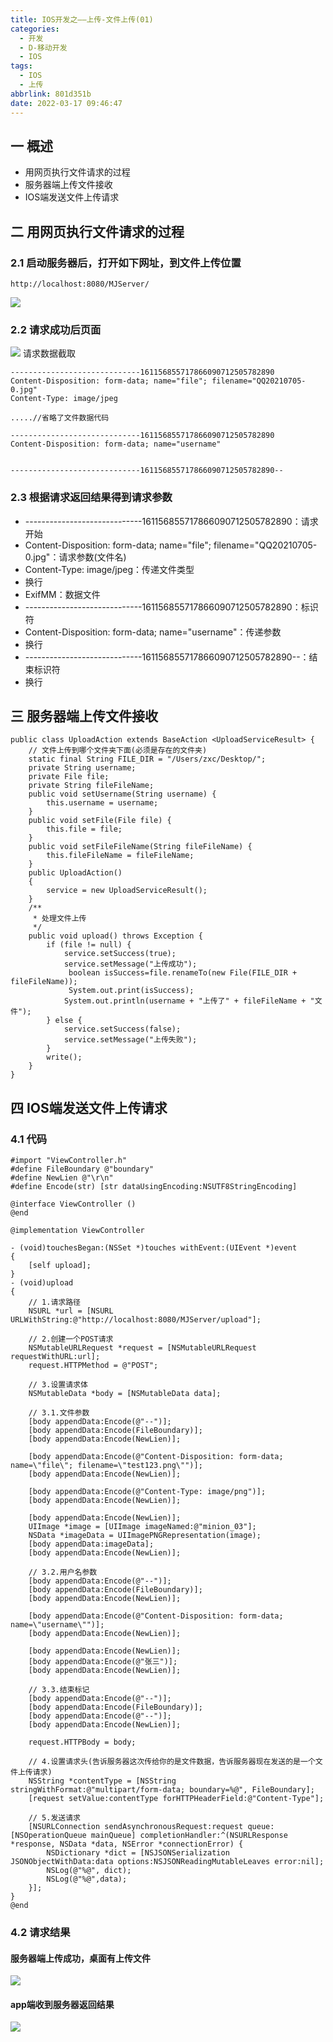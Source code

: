 ```yaml
---
title: IOS开发之——上传-文件上传(01)
categories:
  - 开发
  - D-移动开发
  - IOS
tags:
  - IOS
  - 上传
abbrlink: 801d351b
date: 2022-03-17 09:46:47
---
```

## 一 概述

* 用网页执行文件请求的过程
* 服务器端上传文件接收
* IOS端发送文件上传请求

<!--more-->

## 二 用网页执行文件请求的过程

### 2.1 启动服务器后，打开如下网址，到文件上传位置

```
http://localhost:8080/MJServer/
```

![][1]

### 2.2 请求成功后页面
![][2]
请求数据截取

```
-----------------------------161156855717866090712505782890
Content-Disposition: form-data; name="file"; filename="QQ20210705-0.jpg"
Content-Type: image/jpeg
	
.....//省略了文件数据代码

-----------------------------161156855717866090712505782890
Content-Disposition: form-data; name="username"


-----------------------------161156855717866090712505782890--

```

### 2.3 根据请求返回结果得到请求参数

* -----------------------------161156855717866090712505782890：请求开始
* Content-Disposition: form-data; name="file"; filename="QQ20210705-0.jpg"：请求参数(文件名)
* Content-Type: image/jpeg：传递文件类型
* 换行
* ExifMM：数据文件
* -----------------------------161156855717866090712505782890：标识符
* Content-Disposition: form-data; name="username"：传递参数
* 换行
* -----------------------------161156855717866090712505782890--：结束标识符
* 换行

## 三 服务器端上传文件接收

```
public class UploadAction extends BaseAction <UploadServiceResult> {
	// 文件上传到哪个文件夹下面(必须是存在的文件夹)
	static final String FILE_DIR = "/Users/zxc/Desktop/";
	private String username;
	private File file;
	private String fileFileName;
	public void setUsername(String username) {
		this.username = username;
	}
	public void setFile(File file) {
		this.file = file;
	}
	public void setFileFileName(String fileFileName) {
		this.fileFileName = fileFileName;
	}
	public UploadAction()
	{
		service = new UploadServiceResult();
	}
	/**
	 * 处理文件上传
	 */
	public void upload() throws Exception {
		if (file != null) {
			service.setSuccess(true);
			service.setMessage("上传成功");
		     boolean isSuccess=file.renameTo(new File(FILE_DIR + fileFileName));
		     System.out.print(isSuccess);
			System.out.println(username + "上传了" + fileFileName + "文件");
		} else {
			service.setSuccess(false);
			service.setMessage("上传失败");
		}
		write();
	}
}
```

## 四 IOS端发送文件上传请求

### 4.1 代码

```
#import "ViewController.h"
#define FileBoundary @"boundary"
#define NewLien @"\r\n"
#define Encode(str) [str dataUsingEncoding:NSUTF8StringEncoding]

@interface ViewController ()
@end

@implementation ViewController

- (void)touchesBegan:(NSSet *)touches withEvent:(UIEvent *)event
{
    [self upload];
}
- (void)upload
{
    // 1.请求路径
    NSURL *url = [NSURL URLWithString:@"http://localhost:8080/MJServer/upload"];
    
    // 2.创建一个POST请求
    NSMutableURLRequest *request = [NSMutableURLRequest requestWithURL:url];
    request.HTTPMethod = @"POST";
    
    // 3.设置请求体
    NSMutableData *body = [NSMutableData data];
    
    // 3.1.文件参数
    [body appendData:Encode(@"--")];
    [body appendData:Encode(FileBoundary)];
    [body appendData:Encode(NewLien)];
    
    [body appendData:Encode(@"Content-Disposition: form-data; name=\"file\"; filename=\"test123.png\"")];
    [body appendData:Encode(NewLien)];
    
    [body appendData:Encode(@"Content-Type: image/png")];
    [body appendData:Encode(NewLien)];
    
    [body appendData:Encode(NewLien)];
    UIImage *image = [UIImage imageNamed:@"minion_03"];
    NSData *imageData = UIImagePNGRepresentation(image);
    [body appendData:imageData];
    [body appendData:Encode(NewLien)];
    
    // 3.2.用户名参数
    [body appendData:Encode(@"--")];
    [body appendData:Encode(FileBoundary)];
    [body appendData:Encode(NewLien)];
    
    [body appendData:Encode(@"Content-Disposition: form-data; name=\"username\"")];
    [body appendData:Encode(NewLien)];
    
    [body appendData:Encode(NewLien)];
    [body appendData:Encode(@"张三")];
    [body appendData:Encode(NewLien)];
    
    // 3.3.结束标记
    [body appendData:Encode(@"--")];
    [body appendData:Encode(FileBoundary)];
    [body appendData:Encode(@"--")];
    [body appendData:Encode(NewLien)];
    
    request.HTTPBody = body;
    
    // 4.设置请求头(告诉服务器这次传给你的是文件数据，告诉服务器现在发送的是一个文件上传请求)
    NSString *contentType = [NSString stringWithFormat:@"multipart/form-data; boundary=%@", FileBoundary];
    [request setValue:contentType forHTTPHeaderField:@"Content-Type"];
    
    // 5.发送请求
    [NSURLConnection sendAsynchronousRequest:request queue:[NSOperationQueue mainQueue] completionHandler:^(NSURLResponse *response, NSData *data, NSError *connectionError) {
        NSDictionary *dict = [NSJSONSerialization JSONObjectWithData:data options:NSJSONReadingMutableLeaves error:nil];
        NSLog(@"%@", dict);
        NSLog(@"%@",data);
    }];
}
@end
```

### 4.2 请求结果
#### 服务器端上传成功，桌面有上传文件
![][3]

#### app端收到服务器返回结果
![][4]



[1]:https://jsd.onmicrosoft.cn/gh/PGzxc/CDN/blog-ios/ios-upload-01-webpage-view.png
[2]:https://jsd.onmicrosoft.cn/gh/PGzxc/CDN/blog-ios/ios-upload-01-webpage-request.png
[3]:https://jsd.onmicrosoft.cn/gh/PGzxc/CDN/blog-ios/ios-upload-01-service-sucess.png
[4]:https://jsd.onmicrosoft.cn/gh/PGzxc/CDN/blog-ios/ios-upload-01-app-sucess.png